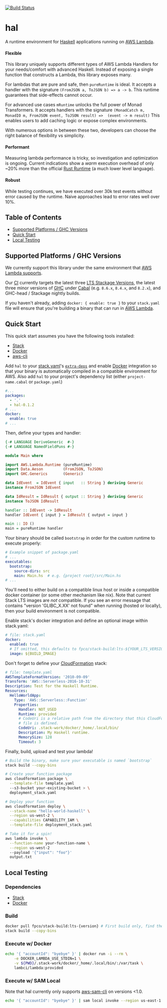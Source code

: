 [![Build Status](https://travis-ci.org/Nike-Inc/hal.svg?branch=master)](https://travis-ci.org/Nike-Inc/hal)

# hal

A runtime environment for [Haskell] applications running on [AWS Lambda].

#### Flexible

This library uniquely supports different types of AWS Lambda Handlers for your needs/comfort with advanced Haskell.
Instead of exposing a single function that constructs a Lambda, this library exposes many.

For lambdas that are pure and safe, then `pureRuntime` is ideal.
It accepts a handler with the signature `(FromJSON a, ToJSON b) => a -> b`.
This runtime guarantees that side-effects cannot occur.

For advanced use cases `mRuntime` unlocks the full power of Monad Transformers.
It accepts handlers with the signature `(MonadCatch m, MonadIO m, FromJSON event, ToJSON result) =>  (event -> m result)`
This enables users to add caching logic or expose complex environments.

With numerous options in between these two, developers can choose the right balance of flexibility vs simplicity.

#### Performant

Measuring lambda performance is tricky, so investigation and optimization is ongoing.
Current indications show a _warm_ execution overhead of only ~20% more than the official [Rust Runtime] (a much lower level language).

#### Robust

While testing continues, we have executed over 30k test events without error caused by the runtime.
Naive approaches lead to error rates well over 10%.

## Table of Contents

  - [Supported Platforms / GHC Versions](#supported-platforms-ghc-versions)
  - [Quick Start](#quick-start)
  - [Local Testing](#local-testing)

## Supported Platforms / GHC Versions

We currently support this library under the same environment that [AWS Lambda
supports][lambda-env].

Our [CI] currently targets the latest three [LTS Stackage Versions][stackage],
the latest three minor versions of [GHC] under [Cabal]
(e.g. `8.6.x`, `8.4.x`, and `8.2.x`), and GHC-head / Stackage nightly builds.

If you haven't already, adding `docker: { enable: true }` to your `stack.yaml`
file will ensure that you're building a binary that can run in
[AWS Lambda][lambda-env].

## Quick Start

This quick start assumes you have the following tools installed:

  - [Stack][stack.yaml]
  - [Docker]
  - [aws-cli]

Add `hal` to your [stack.yaml]'s [`extra-deps`] and enable
[Docker] integration so that your binary is automatically compiled in a
compatible environment for AWS. Also add `hal` to your project's
dependency list (either `project-name.cabal` or `package.yaml`)

```yaml
#...
packages:
  - '.'
  - hal-0.1.2
# ...
docker:
  enable: true
# ...
```

Then, define your types and handler:

```haskell
{-# LANGUAGE DeriveGeneric  #-}
{-# LANGUAGE NamedFieldPuns #-}

module Main where

import AWS.Lambda.Runtime (pureRuntime)
import Data.Aeson         (FromJSON, ToJSON)
import GHC.Generics       (Generic)

data IdEvent  = IdEvent { input   :: String } deriving Generic
instance FromJSON IdEvent

data IdResult = IdResult { output :: String } deriving Generic
instance ToJSON IdResult

handler :: IdEvent -> IdResult
handler IdEvent { input } = IdResult { output = input }

main :: IO ()
main = pureRuntime handler
```

Your binary should be called `bootstrap` in order for the custom runtime
to execute properly:

```yaml
# Example snippet of package.yaml
# ...
executables:
  bootstrap:
    source-dirs: src
    main: Main.hs  # e.g. {project root}/src/Main.hs
# ...
```

You'll need to either build on a compatible linux host or inside a compatible docker container (or some other mechanism like nix).
Note that current Stack LTS images are _not_ compatible.
If you see an error message that contains "version 'GLIBC_X.XX' not found" when running (hosted or locally), then your build environment is not compatible.

Enable stack's docker integration and define an optional image within stack.yaml:

```yaml
# file: stack.yaml
docker:
  enabled: true
  # If omitted, this defaults to fpco/stack-build:lts-${YOUR_LTS_VERSION}
  image: ${BUILD_IMAGE}
```

Don't forget to define your [CloudFormation] stack:

```yaml
# file: template.yaml
AWSTemplateFormatVersion: '2010-09-09'
Transform: 'AWS::Serverless-2016-10-31'
Description: Test for the Haskell Runtime.
Resources:
  HelloWorldApp:
    Type: 'AWS::Serverless::Function'
    Properties:
      Handler: NOT_USED
      Runtime: provided
      # CodeUri is a relative path from the directory that this CloudFormation
      # file is defined.
      CodeUri: .stack-work/docker/_home/.local/bin/
      Description: My Haskell runtime.
      MemorySize: 128
      Timeout: 3
```

Finally, build, upload and test your lambda!

```bash
# Build the binary, make sure your executable is named `bootstrap`
stack build --copy-bins

# Create your function package
aws cloudformation package \
  --template-file template.yaml
  --s3-bucket your-existing-bucket > \
  deployment_stack.yaml

# Deploy your function
aws cloudformation deploy \
  --stack-name "hello-world-haskell" \
  --region us-west-2 \
  --capabilities CAPABILITY_IAM \
  --template-file deployment_stack.yaml

# Take it for a spin!
aws lambda invoke \
  --function-name your-function-name \
  --region us-west-2
  --payload '{"input": "foo"}'
  output.txt
```

## Local Testing

### Dependencies

  - [Stack][stack.yaml]
  - [Docker]

### Build

```bash
docker pull fpco/stack-build:lts-{version} # First build only, find the latest version in stack.yaml
stack build --copy-bins
```

### Execute w/ Docker

```bash
echo '{ "accountId": "byebye" }' | docker run -i --rm \
    -e DOCKER_LAMBDA_USE_STDIN=1 \
    -v ${PWD}/.stack-work/docker/_home/.local/bin/:/var/task \
    lambci/lambda:provided
```

### Execute w/ SAM Local

Note that hal currently only supports [aws-sam-cli] on versions <1.0.

```bash
echo '{ "accountId": "byebye" }' | sam local invoke --region us-east-1
```

[AWS Lambda]: https://docs.aws.amazon.com/lambda/latest/dg/welcome.html
[Haskell]: https://www.haskell.org/
[stack.yaml]: https://docs.haskellstack.org/
[`extra-deps`]: https://docs.haskellstack.org/en/stable/yaml_configuration/#yaml-configuration
[Docker]: https://www.docker.com/why-docker
[aws-cli]: https://aws.amazon.com/cli/
[CloudFormation]: https://aws.amazon.com/cloudformation/
[aws-sam-cli]: https://github.com/awslabs/aws-sam-cli
[Rust Runtime]: https://github.com/awslabs/aws-lambda-rust-runtime
[lambda-env]: https://docs.aws.amazon.com/lambda/latest/dg/current-supported-versions.html
[ci]: https://travis-ci.org/Nike-Inc/hal
[stackage]: https://www.stackage.org/
[GHC]: https://www.haskell.org/ghc/download.html
[Cabal]: https://www.haskell.org/cabal/download.html
